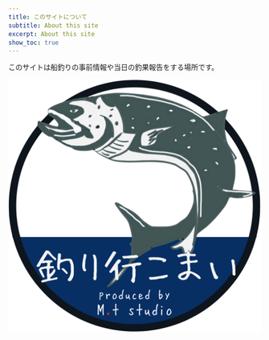 ```yaml
---
title: このサイトについて
subtitle: About this site
excerpt: About this site
show_toc: true
---
```

このサイトは船釣りの事前情報や当日の釣果報告をする場所です。

<img src="./assets/img/site/bn.png" >